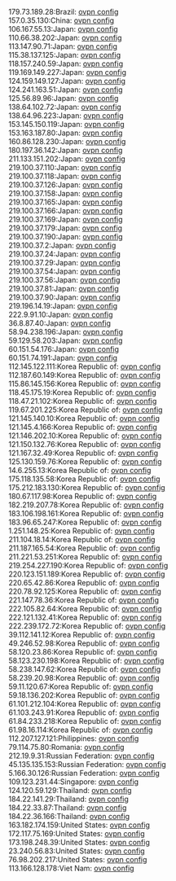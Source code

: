 179.73.189.28:Brazil: [ovpn config](vpn/179_73_189_28.ovpn)  
157.0.35.130:China: [ovpn config](vpn/157_0_35_130.ovpn)  
106.167.55.13:Japan: [ovpn config](vpn/106_167_55_13.ovpn)  
110.66.38.202:Japan: [ovpn config](vpn/110_66_38_202.ovpn)  
113.147.90.71:Japan: [ovpn config](vpn/113_147_90_71.ovpn)  
115.38.137.125:Japan: [ovpn config](vpn/115_38_137_125.ovpn)  
118.157.240.59:Japan: [ovpn config](vpn/118_157_240_59.ovpn)  
119.169.149.227:Japan: [ovpn config](vpn/119_169_149_227.ovpn)  
124.159.149.127:Japan: [ovpn config](vpn/124_159_149_127.ovpn)  
124.241.163.51:Japan: [ovpn config](vpn/124_241_163_51.ovpn)  
125.56.89.96:Japan: [ovpn config](vpn/125_56_89_96.ovpn)  
138.64.102.72:Japan: [ovpn config](vpn/138_64_102_72.ovpn)  
138.64.96.223:Japan: [ovpn config](vpn/138_64_96_223.ovpn)  
153.145.150.119:Japan: [ovpn config](vpn/153_145_150_119.ovpn)  
153.163.187.80:Japan: [ovpn config](vpn/153_163_187_80.ovpn)  
160.86.128.230:Japan: [ovpn config](vpn/160_86_128_230.ovpn)  
180.197.36.142:Japan: [ovpn config](vpn/180_197_36_142.ovpn)  
211.133.151.202:Japan: [ovpn config](vpn/211_133_151_202.ovpn)  
219.100.37.110:Japan: [ovpn config](vpn/219_100_37_110.ovpn)  
219.100.37.118:Japan: [ovpn config](vpn/219_100_37_118.ovpn)  
219.100.37.126:Japan: [ovpn config](vpn/219_100_37_126.ovpn)  
219.100.37.158:Japan: [ovpn config](vpn/219_100_37_158.ovpn)  
219.100.37.165:Japan: [ovpn config](vpn/219_100_37_165.ovpn)  
219.100.37.166:Japan: [ovpn config](vpn/219_100_37_166.ovpn)  
219.100.37.169:Japan: [ovpn config](vpn/219_100_37_169.ovpn)  
219.100.37.179:Japan: [ovpn config](vpn/219_100_37_179.ovpn)  
219.100.37.190:Japan: [ovpn config](vpn/219_100_37_190.ovpn)  
219.100.37.2:Japan: [ovpn config](vpn/219_100_37_2.ovpn)  
219.100.37.24:Japan: [ovpn config](vpn/219_100_37_24.ovpn)  
219.100.37.29:Japan: [ovpn config](vpn/219_100_37_29.ovpn)  
219.100.37.54:Japan: [ovpn config](vpn/219_100_37_54.ovpn)  
219.100.37.56:Japan: [ovpn config](vpn/219_100_37_56.ovpn)  
219.100.37.81:Japan: [ovpn config](vpn/219_100_37_81.ovpn)  
219.100.37.90:Japan: [ovpn config](vpn/219_100_37_90.ovpn)  
219.196.14.19:Japan: [ovpn config](vpn/219_196_14_19.ovpn)  
222.9.91.10:Japan: [ovpn config](vpn/222_9_91_10.ovpn)  
36.8.87.40:Japan: [ovpn config](vpn/36_8_87_40.ovpn)  
58.94.238.196:Japan: [ovpn config](vpn/58_94_238_196.ovpn)  
59.129.58.203:Japan: [ovpn config](vpn/59_129_58_203.ovpn)  
60.151.54.176:Japan: [ovpn config](vpn/60_151_54_176.ovpn)  
60.151.74.191:Japan: [ovpn config](vpn/60_151_74_191.ovpn)  
112.145.122.111:Korea Republic of: [ovpn config](vpn/112_145_122_111.ovpn)  
112.187.60.149:Korea Republic of: [ovpn config](vpn/112_187_60_149.ovpn)  
115.86.145.156:Korea Republic of: [ovpn config](vpn/115_86_145_156.ovpn)  
118.45.175.19:Korea Republic of: [ovpn config](vpn/118_45_175_19.ovpn)  
118.47.21.102:Korea Republic of: [ovpn config](vpn/118_47_21_102.ovpn)  
119.67.201.225:Korea Republic of: [ovpn config](vpn/119_67_201_225.ovpn)  
121.145.140.10:Korea Republic of: [ovpn config](vpn/121_145_140_10.ovpn)  
121.145.4.166:Korea Republic of: [ovpn config](vpn/121_145_4_166.ovpn)  
121.146.202.10:Korea Republic of: [ovpn config](vpn/121_146_202_10.ovpn)  
121.150.132.76:Korea Republic of: [ovpn config](vpn/121_150_132_76.ovpn)  
121.167.32.49:Korea Republic of: [ovpn config](vpn/121_167_32_49.ovpn)  
125.130.159.76:Korea Republic of: [ovpn config](vpn/125_130_159_76.ovpn)  
14.6.255.13:Korea Republic of: [ovpn config](vpn/14_6_255_13.ovpn)  
175.118.135.58:Korea Republic of: [ovpn config](vpn/175_118_135_58.ovpn)  
175.212.183.130:Korea Republic of: [ovpn config](vpn/175_212_183_130.ovpn)  
180.67.117.98:Korea Republic of: [ovpn config](vpn/180_67_117_98.ovpn)  
182.219.207.78:Korea Republic of: [ovpn config](vpn/182_219_207_78.ovpn)  
183.106.198.161:Korea Republic of: [ovpn config](vpn/183_106_198_161.ovpn)  
183.96.65.247:Korea Republic of: [ovpn config](vpn/183_96_65_247.ovpn)  
1.251.148.25:Korea Republic of: [ovpn config](vpn/1_251_148_25.ovpn)  
211.104.18.14:Korea Republic of: [ovpn config](vpn/211_104_18_14.ovpn)  
211.187.165.54:Korea Republic of: [ovpn config](vpn/211_187_165_54.ovpn)  
211.221.53.251:Korea Republic of: [ovpn config](vpn/211_221_53_251.ovpn)  
219.254.227.190:Korea Republic of: [ovpn config](vpn/219_254_227_190.ovpn)  
220.123.151.189:Korea Republic of: [ovpn config](vpn/220_123_151_189.ovpn)  
220.65.42.86:Korea Republic of: [ovpn config](vpn/220_65_42_86.ovpn)  
220.78.92.125:Korea Republic of: [ovpn config](vpn/220_78_92_125.ovpn)  
221.147.78.36:Korea Republic of: [ovpn config](vpn/221_147_78_36.ovpn)  
222.105.82.64:Korea Republic of: [ovpn config](vpn/222_105_82_64.ovpn)  
222.121.132.41:Korea Republic of: [ovpn config](vpn/222_121_132_41.ovpn)  
222.239.172.72:Korea Republic of: [ovpn config](vpn/222_239_172_72.ovpn)  
39.112.141.12:Korea Republic of: [ovpn config](vpn/39_112_141_12.ovpn)  
49.246.52.98:Korea Republic of: [ovpn config](vpn/49_246_52_98.ovpn)  
58.120.23.86:Korea Republic of: [ovpn config](vpn/58_120_23_86.ovpn)  
58.123.230.198:Korea Republic of: [ovpn config](vpn/58_123_230_198.ovpn)  
58.238.147.62:Korea Republic of: [ovpn config](vpn/58_238_147_62.ovpn)  
58.239.20.98:Korea Republic of: [ovpn config](vpn/58_239_20_98.ovpn)  
59.11.120.67:Korea Republic of: [ovpn config](vpn/59_11_120_67.ovpn)  
59.18.136.202:Korea Republic of: [ovpn config](vpn/59_18_136_202.ovpn)  
61.101.212.104:Korea Republic of: [ovpn config](vpn/61_101_212_104.ovpn)  
61.103.243.91:Korea Republic of: [ovpn config](vpn/61_103_243_91.ovpn)  
61.84.233.218:Korea Republic of: [ovpn config](vpn/61_84_233_218.ovpn)  
61.98.16.114:Korea Republic of: [ovpn config](vpn/61_98_16_114.ovpn)  
112.207.127.121:Philippines: [ovpn config](vpn/112_207_127_121.ovpn)  
79.114.75.80:Romania: [ovpn config](vpn/79_114_75_80.ovpn)  
212.19.9.31:Russian Federation: [ovpn config](vpn/212_19_9_31.ovpn)  
45.135.135.153:Russian Federation: [ovpn config](vpn/45_135_135_153.ovpn)  
5.166.30.126:Russian Federation: [ovpn config](vpn/5_166_30_126.ovpn)  
109.123.231.44:Singapore: [ovpn config](vpn/109_123_231_44.ovpn)  
124.120.59.129:Thailand: [ovpn config](vpn/124_120_59_129.ovpn)  
184.22.141.29:Thailand: [ovpn config](vpn/184_22_141_29.ovpn)  
184.22.33.87:Thailand: [ovpn config](vpn/184_22_33_87.ovpn)  
184.22.36.166:Thailand: [ovpn config](vpn/184_22_36_166.ovpn)  
163.182.174.159:United States: [ovpn config](vpn/163_182_174_159.ovpn)  
172.117.75.169:United States: [ovpn config](vpn/172_117_75_169.ovpn)  
173.198.248.39:United States: [ovpn config](vpn/173_198_248_39.ovpn)  
23.240.56.83:United States: [ovpn config](vpn/23_240_56_83.ovpn)  
76.98.202.217:United States: [ovpn config](vpn/76_98_202_217.ovpn)  
113.166.128.178:Viet Nam: [ovpn config](vpn/113_166_128_178.ovpn)  
